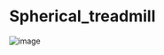 # Spherical_treadmill

![image](https://user-images.githubusercontent.com/54901317/201932991-d5a08c83-7d85-462e-87bd-4b32bfa9f6bb.png)
